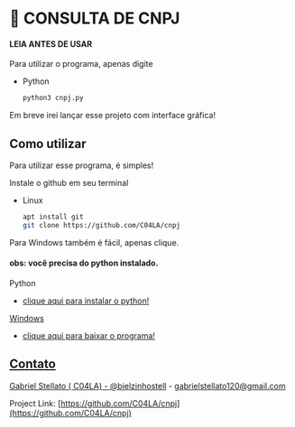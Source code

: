 
# 🔎 CONSULTA DE CNPJ
#### LEIA ANTES DE USAR 

Para utilizar o programa, apenas digite 
* Python
  ```sh
  python3 cnpj.py 

  ```

Em breve irei lançar esse projeto com interface gráfica!

## Como utilizar
Para utilizar esse programa, é simples! 

Instale o github em seu terminal

* Linux 
  ```sh
  apt install git
  git clone https://github.com/C04LA/cnpj

  ```
  
Para Windows também é fácil, apenas clique. 
#### obs: você precisa do python instalado. 

   
Python 
* <a href="https://www.python.org/downloads"> clique aqui para instalar o python!
 
Windows
* <a href="https://github.com/C04LA/cnpj/archive/refs/heads/main.zip" > clique aqui para baixar o programa!

## Contato

Gabriel Stellato ( C04LA)  - [@bielzinhostell](https://twitter.com/bielzinhostell) - gabrielstellato120@gmail.com

Project Link: [https://github.com/C04LA/cnpj](https://github.com/C04LA/cnpj)
